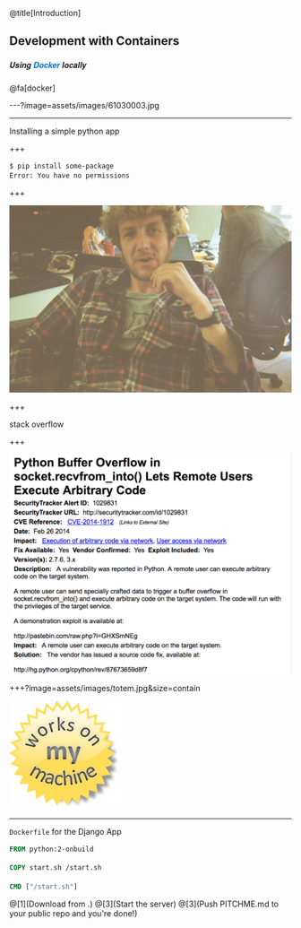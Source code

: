 @title[Introduction]
## Development with Containers
##### <span style="font-family:Helvetica Neue; font-weight:bold">Using <span style="color:#0075c9">Docker</span> locally</span>

@fa[docker]

---?image=assets/images/61030003.jpg

--- 

Installing a simple python app
 
+++


```bash
$ pip install some-package
Error: You have no permissions
``` 


+++

![usevirtualenv](assets/images/use_pyenv.jpg)

+++

stack overflow

+++

![vulnerability](assets/images/python_exploit.png)


+++?image=assets/images/totem.jpg&size=contain



![works on my machine](assets/images/works_on_my_machine.png)

---

<span class="gold">`Dockerfile`</span> for the Django App
<br>



```Dockerfile
FROM python:2-onbuild

COPY start.sh /start.sh

CMD ["/start.sh"]
```

@[1](Download from .)
@[3](Start the server)
@[3](Push PITCHME.md to your public repo and you're done!)

